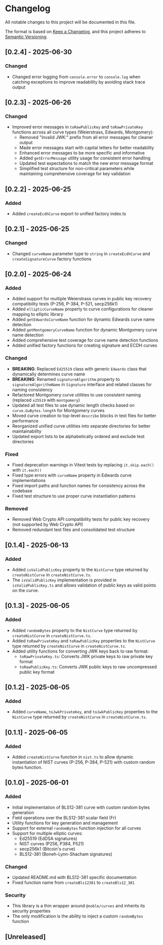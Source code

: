 # Changelog

All notable changes to this project will be documented in this file.

The format is based on [Keep a Changelog](https://keepachangelog.com/en/1.0.0/),
and this project adheres to [Semantic Versioning](https://semver.org/spec/v2.0.0.html).

## [0.2.4] - 2025-06-30

### Changed

- Changed error logging from `console.error` to `console.log` when catching exceptions to improve readability by avoiding stack trace output

## [0.2.3] - 2025-06-26

### Changed

- Improved error messages in `toRawPublicKey` and `toRawPrivateKey` functions across all curve types (Weierstrass, Edwards, Montgomery):
  - Removed "Invalid JWK:" prefix from all error messages for cleaner output
  - Made error messages start with capital letters for better readability
  - Enhanced error messages to be more specific and informative
  - Added `getErrorMessage` utility usage for consistent error handling
  - Updated test expectations to match the new error message format
  - Simplified test structure for non-critical parameters while maintaining comprehensive coverage for key validation

## [0.2.2] - 2025-06-25

### Added

- Added `createEcdhCurve` export to unified factory index.ts

## [0.2.1] - 2025-06-25

### Changed

- Changed `curveName` parameter type to `string` in `createEcdhCurve` and `createSignatureCurve` factory functions

## [0.2.0] - 2025-06-24

### Added

- Added support for multiple Weierstrass curves in public key recovery compatibility tests (P-256, P-384, P-521, secp256k1)
- Added `ellipticCurveName` property to curve configurations for cleaner mapping to elliptic library
- Added `getEdwardsCurveName` function for dynamic Edwards curve name detection
- Added `getMontgomeryCurveName` function for dynamic Montgomery curve name detection
- Added comprehensive test coverage for curve name detection functions
- Added unified factory functions for creating signature and ECDH curves

### Changed

- **BREAKING**: Replaced `Ed25519` class with generic `Edwards` class that dynamically determines curve name
- **BREAKING**: Renamed `signatureAlgorithm` property to `signatureAlgorithmName` in `Signature` interface and related classes for naming consistency
- Refactored Montgomery curve utilities to use consistent naming (replaced `x25519` with `montgomery`)
- Updated all test files to use dynamic length checks based on `curve.GuBytes.length` for Montgomery curves
- Moved curve creation to top-level `describe` blocks in test files for better performance
- Reorganized unified curve utilities into separate directories for better maintainability
- Updated export lists to be alphabetically ordered and exclude test directories

### Fixed

- Fixed deprecation warnings in Vitest tests by replacing `it.skip.each()` with `it.each()`
- Fixed type errors with `curveName` property in Edwards curve implementations
- Fixed import paths and function names for consistency across the codebase
- Fixed test structure to use proper curve instantiation patterns

### Removed

- Removed Web Crypto API compatibility tests for public key recovery (not supported by Web Crypto API)
- Removed redundant test files and consolidated test structure

## [0.1.4] - 2025-06-13

### Added

- Added `isValidPublicKey` property to the `NistCurve` type returned by `createNistCurve` in `createNistCurve.ts`.
- The `isValidPublicKey` implementation is provided in `isValidPublicKey.ts` and allows validation of public keys as valid points on the curve.

## [0.1.3] - 2025-06-05

### Added

- Added `randomBytes` property to the `NistCurve` type returned by `createNistCurve` in `createNistCurve.ts`.
- Added `toRawPrivateKey` and `toRawPublicKey` properties to the `NistCurve` type returned by `createNistCurve` in `createNistCurve.ts`.
- Added utility functions for converting JWK keys back to raw format:
  - `toRawPrivateKey.ts`: Converts JWK private keys to raw private key format
  - `toRawPublicKey.ts`: Converts JWK public keys to raw uncompressed public key format

## [0.1.2] - 2025-06-05

### Added

- Added `curveName`, `toJwkPrivateKey`, and `toJwkPublicKey` properties to the `NistCurve` type returned by `createNistCurve` in `createNistCurve.ts`.

## [0.1.1] - 2025-06-05

### Added

- Added `createNistCurve` function in `nist.ts` to allow dynamic instantiation of NIST curves (P-256, P-384, P-521) with custom random bytes function.

## [0.1.0] - 2025-06-01

### Added

- Initial implementation of BLS12-381 curve with custom random bytes generation
- Field operations over the BLS12-381 scalar field (Fr)
- Utility functions for key generation and management
- Support for external `randomBytes` function injection for all curves
- Support for multiple elliptic curves:
  - Ed25519 (EdDSA signatures)
  - NIST curves (P256, P384, P521)
  - secp256k1 (Bitcoin's curve)
  - BLS12-381 (Boneh-Lynn-Shacham signatures)

### Changed

- Updated README.md with BLS12-381 specific documentation
- Fixed function name from `createBls12381` to `createBls12_381`

### Security

- This library is a thin wrapper around `@noble/curves` and inherits its security properties
- The only modification is the ability to inject a custom `randomBytes` function

## [Unreleased]
